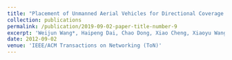 ```yaml
---
title: "Placement of Unmanned Aerial Vehicles for Directional Coverage in 3D Space (Technical Report)"
collection: publications
permalink: /publication/2019-09-02-paper-title-number-9
excerpt: 'Weijun Wang*, Haipeng Dai, Chao Dong, Xiao Cheng, Xiaoyu Wang, Panlong Yang, Guihai Chen, Wanchun Dou.'
date: 2012-09-02
venue: 'IEEE/ACM Transactions on Networking (ToN)'
---
```

